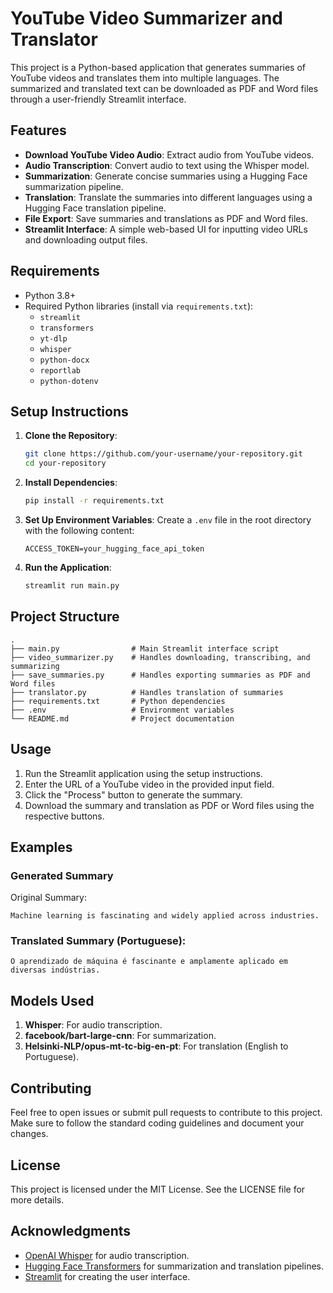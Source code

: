 # YouTube Video Summarizer and Translator

This project is a Python-based application that generates summaries of YouTube videos and translates them into multiple languages. The summarized and translated text can be downloaded as PDF and Word files through a user-friendly Streamlit interface.

## Features

- **Download YouTube Video Audio**: Extract audio from YouTube videos.
- **Audio Transcription**: Convert audio to text using the Whisper model.
- **Summarization**: Generate concise summaries using a Hugging Face summarization pipeline.
- **Translation**: Translate the summaries into different languages using a Hugging Face translation pipeline.
- **File Export**: Save summaries and translations as PDF and Word files.
- **Streamlit Interface**: A simple web-based UI for inputting video URLs and downloading output files.

## Requirements

- Python 3.8+
- Required Python libraries (install via `requirements.txt`):
  - `streamlit`
  - `transformers`
  - `yt-dlp`
  - `whisper`
  - `python-docx`
  - `reportlab`
  - `python-dotenv`

## Setup Instructions

1. **Clone the Repository**:
   ```bash
   git clone https://github.com/your-username/your-repository.git
   cd your-repository
   ```

2. **Install Dependencies**:
   ```bash
   pip install -r requirements.txt
   ```

3. **Set Up Environment Variables**:
   Create a `.env` file in the root directory with the following content:
   ```env
   ACCESS_TOKEN=your_hugging_face_api_token
   ```

4. **Run the Application**:
   ```bash
   streamlit run main.py
   ```

## Project Structure

```
.
├── main.py                # Main Streamlit interface script
├── video_summarizer.py    # Handles downloading, transcribing, and summarizing
├── save_summaries.py      # Handles exporting summaries as PDF and Word files
├── translator.py          # Handles translation of summaries
├── requirements.txt       # Python dependencies
├── .env                   # Environment variables
└── README.md              # Project documentation
```

## Usage

1. Run the Streamlit application using the setup instructions.
2. Enter the URL of a YouTube video in the provided input field.
3. Click the "Process" button to generate the summary.
4. Download the summary and translation as PDF or Word files using the respective buttons.

## Examples

### Generated Summary
Original Summary:
```
Machine learning is fascinating and widely applied across industries.
```

### Translated Summary (Portuguese):
```
O aprendizado de máquina é fascinante e amplamente aplicado em diversas indústrias.
```

## Models Used

1. **Whisper**: For audio transcription.
2. **facebook/bart-large-cnn**: For summarization.
3. **Helsinki-NLP/opus-mt-tc-big-en-pt**: For translation (English to Portuguese).

## Contributing

Feel free to open issues or submit pull requests to contribute to this project. Make sure to follow the standard coding guidelines and document your changes.

## License

This project is licensed under the MIT License. See the LICENSE file for more details.

## Acknowledgments

- [OpenAI Whisper](https://github.com/openai/whisper) for audio transcription.
- [Hugging Face Transformers](https://huggingface.co/transformers/) for summarization and translation pipelines.
- [Streamlit](https://streamlit.io/) for creating the user interface.

